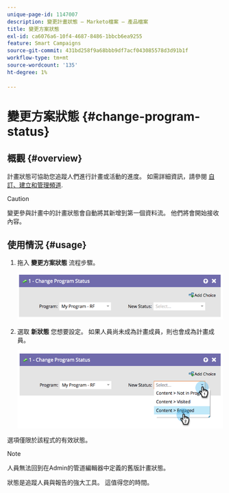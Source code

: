 ```yaml
---
unique-page-id: 1147007
description: 變更計畫狀態 — Marketo檔案 — 產品檔案
title: 變更方案狀態
exl-id: ca6076a6-10f4-4687-8486-1bbcb6ea9255
feature: Smart Campaigns
source-git-commit: 431bd258f9a68bbb9df7acf043085578d3d91b1f
workflow-type: tm+mt
source-wordcount: '135'
ht-degree: 1%

---
```


# 變更方案狀態 {#change-program-status}

## 概觀 {#overview}

計畫狀態可協助您追蹤人們進行計畫或活動的進度。 如需詳細資訊，請參閱 [自訂、建立和管理頻道](/help/marketo/product-docs/administration/tags/create-a-program-channel.md).

>[!CAUTION]
>
>變更參與計畫中的計畫狀態會自動將其新增到第一個資料流。 他們將會開始接收內容。

## 使用情況 {#usage}

1. 拖入 **變更方案狀態** 流程步驟。

   ![](assets/image2014-9-22-14-3a43-3a34.png)

1. 選取 **新狀態** 您想要設定。 如果人員尚未成為計畫成員，則也會成為計畫成員。

   ![](assets/image2014-9-22-14-3a43-3a45.png)

選項僅限於該程式的有效狀態。

>[!NOTE]
>
>人員無法回到在Admin的管道編輯器中定義的舊版計畫狀態。

狀態是追蹤人員與報告的強大工具。 這值得您的時間。
